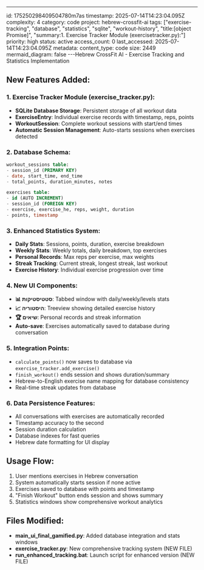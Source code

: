 ---
id: 175250298409504780m7as
timestamp: 2025-07-14T14:23:04.095Z
complexity: 4
category: code
project: hebrew-crossfit-ai
tags: ["exercise-tracking", "database", "statistics", "sqlite", "workout-history", "title:[object Promise]", "summary:1. Exercise Tracker Module (exercisetracker.py):"]
priority: high
status: active
access_count: 0
last_accessed: 2025-07-14T14:23:04.095Z
metadata:
  content_type: code
  size: 2449
  mermaid_diagram: false
---Hebrew CrossFit AI - Exercise Tracking and Statistics Implementation

## New Features Added:

### 1. Exercise Tracker Module (exercise_tracker.py):
- **SQLite Database Storage**: Persistent storage of all workout data
- **ExerciseEntry**: Individual exercise records with timestamp, reps, points
- **WorkoutSession**: Complete workout sessions with start/end times
- **Automatic Session Management**: Auto-starts sessions when exercises detected

### 2. Database Schema:
```sql
workout_sessions table:
- session_id (PRIMARY KEY)
- date, start_time, end_time
- total_points, duration_minutes, notes

exercises table:
- id (AUTO INCREMENT)
- session_id (FOREIGN KEY)
- exercise, exercise_he, reps, weight, duration
- points, timestamp
```

### 3. Enhanced Statistics System:
- **Daily Stats**: Sessions, points, duration, exercise breakdown
- **Weekly Stats**: Weekly totals, daily breakdown, top exercises
- **Personal Records**: Max reps per exercise, max weights
- **Streak Tracking**: Current streak, longest streak, last workout
- **Exercise History**: Individual exercise progression over time

### 4. New UI Components:
- **📊 סטטיסטיקות**: Tabbed window with daily/weekly/levels stats
- **📈 היסטוריה**: Treeview showing detailed exercise history
- **🏆 שיאים**: Personal records and streak information
- **Auto-save**: Exercises automatically saved to database during conversation

### 5. Integration Points:
- `calculate_points()` now saves to database via `exercise_tracker.add_exercise()`
- `finish_workout()` ends session and shows duration/summary
- Hebrew-to-English exercise name mapping for database consistency
- Real-time streak updates from database

### 6. Data Persistence Features:
- All conversations with exercises are automatically recorded
- Timestamp accuracy to the second
- Session duration calculation
- Database indexes for fast queries
- Hebrew date formatting for UI display

## Usage Flow:
1. User mentions exercises in Hebrew conversation
2. System automatically starts session if none active
3. Exercises saved to database with points and timestamp
4. "Finish Workout" button ends session and shows summary
5. Statistics windows show comprehensive workout analytics

## Files Modified:
- **main_ui_final_gamified.py**: Added database integration and stats windows
- **exercise_tracker.py**: New comprehensive tracking system (NEW FILE)
- **run_enhanced_tracking.bat**: Launch script for enhanced version (NEW FILE)